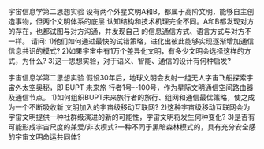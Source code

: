宇宙信息学第二思想实验
设有两个外星文明A和B，都属于高阶文明，能够自主创造事物，但两个文明体系的底层
认知结构和技术机理完全不同。A和B都发现对方的存在，也都试图与对方沟通，并发现自己
的信息通信方式、语言方式与对方不一样。
请问:
1)他们如何通过最快的试错策略，进化出彼此能够实现逐渐增加通信信息共识的模式?
2)如果宇宙中有1万个差异化文明，有多少文明会选择这样的方式，为什么?
3)这一思想实验，对于语义、智能、通信的设计有何种启发?

宇宙信息学第二思想实验
假设30年后，地球文明会发射一组无人字宙飞船探索宇宙外太空奥秘，即 BUPT 未来旅
行者1号--100号，作为星际文明通信空间路由器及通信节点。
1)如何组织BUPT未来旅行者的旅行、组网和通信最优策略，使之成为一个不断吸收新
文明加入的宇宙级移动互联网?
2)这种宇宙级移动互联网会为宇宙文明提供一种社群级演进的新的可能性，字宙文明将发生何种变化?
3)是否有可能形成宇宙尺度的兼爱/非攻模式?一种不同于黑暗森林模式的，具有充分安全感的宇宙文明命运共同体?
